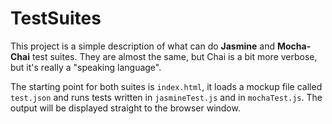 # TestSuites
This project is a simple description of what can do **Jasmine** and **Mocha-Chai** test suites.
They are almost the same, but Chai is a bit more verbose, but it's really a "speaking language".

The starting point for both suites is `index.html`, it loads a mockup file called `test.json` and runs tests written in `jasmineTest.js` and in `mochaTest.js`. The output will be displayed straight to the browser window.
